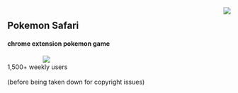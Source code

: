<a href="https://github.com/cfreeley/PokemonSafari">
    <img src="https://pbs.twimg.com/profile_images/426158315781881856/sBsvBbjY_normal.png"
     style="float: right" />
</a>
<h2>Pokemon Safari</h2>
<h4>chrome extension pokemon game</h4>

<div style="text-align: left">
<img src="http://i.imgur.com/CzUWpAt.png"
style="whitespace: nowrap; float: left; margin: 0px 80px"  /> 
<br>1,500+ weekly users
<br><br>(before being taken down for copyright issues)
<!-- <img src="http://i.imgur.com/Ec935we.png" 
style="whitespace: nowrap; float: right" /> -->
</div>